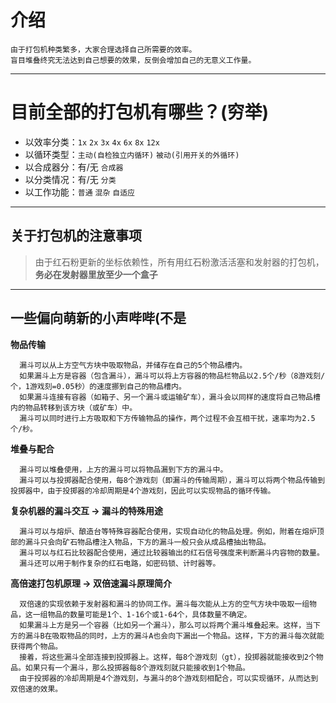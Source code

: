 # 介绍

    由于打包机种类繁多，大家合理选择自己所需要的效率。
    盲目堆叠终究无法达到自己想要的效果，反倒会增加自己的无意义工作量。

---

# 目前全部的打包机有哪些？(穷举)

- 以效率分类：`1x` `2x` `3x` `4x` `6x` `8x` `12x`  
- 以循环类型：`主动(自检独立内循环)` `被动(引用开关的外循环)`  
- 以合成器分：有/无 `合成器`  
- 以分类情况：有/无 `分类`  
- 以工作功能：`普通` `混杂` `自适应`  

---

## 关于打包机的注意事项
> 由于红石粉更新的坐标依赖性，所有用红石粉激活活塞和发射器的打包机，**务必在发射器里放至少一个盒子**

---

## 一些偏向萌新的小声哔哔(不是

**物品传输**

      漏斗可以从上方空气方块中吸取物品，并储存在自己的5个物品槽内。
      如果漏斗上方是容器（包含漏斗），漏斗可以将上方容器的物品栏物品以2.5个/秒（8游戏刻/个，1游戏刻=0.05秒）的速度挪到自己的物品槽内。  
      如果漏斗连接有容器（如箱子、另一个漏斗或运输矿车），漏斗会以同样的速度将自己物品槽内的物品转移到该方块（或矿车）中。
      漏斗可以同时进行上方吸取和下方传输物品的操作，两个过程不会互相干扰，速率均为2.5个/秒。
**堆叠与配合**

      漏斗可以堆叠使用，上方的漏斗可以将物品漏到下方的漏斗中。
      漏斗可以与投掷器配合使用，每8个游戏刻（即漏斗的传输周期），漏斗可以将两个物品传输到投掷器中，由于投掷器的冷却周期是4个游戏刻，因此可以实现物品的循环传输。

**复杂机器的漏斗交互 → 漏斗的特殊用途**

      漏斗可以与熔炉、酿造台等特殊容器配合使用，实现自动化的物品处理。例如，附着在熔炉顶部的漏斗只会向矿石物品槽注入物品，下方的漏斗一般只会从成品槽抽出物品。
      漏斗可以与红石比较器配合使用，通过比较器输出的红石信号强度来判断漏斗内容物的数量。
      漏斗还可以用于制作复杂的红石电路，如密码锁、计时器等。

**高倍速打包机原理 → 双倍速漏斗原理简介**

      双倍速的实现依赖于发射器和漏斗的协同工作。漏斗每次能从上方的空气方块中吸取一组物品，这一组物品的数量可能是1个、1-16个或1-64个，具体数量不确定。
      如果漏斗上方是另一个容器（比如另一个漏斗），那么可以将两个漏斗堆叠起来。这样，当下方的漏斗B在吸取物品的同时，上方的漏斗A也会向下漏出一个物品。这样，下方的漏斗每次就能获得两个物品。
      接着，将这些漏斗全部连接到投掷器上。这样，每8个游戏刻（gt），投掷器就能接收到2个物品。如果只有一个漏斗，那么投掷器每8个游戏刻就只能接收到1个物品。
      由于投掷器的冷却周期是4个游戏刻，与漏斗的8个游戏刻相配合，可以实现循环，从而达到双倍速的效果。

